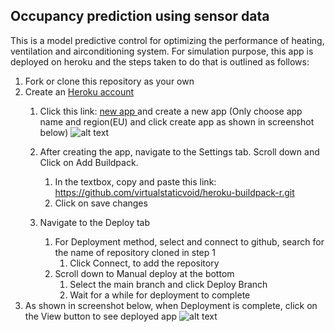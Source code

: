 ## Occupancy prediction using sensor data 

This is a model predictive control for optimizing the performance of heating, ventilation and airconditioning system. For simulation purpose, this app is deployed on heroku and the steps taken to do that is outlined as follows:

1. Fork or clone this repository as your own
2. Create an [Heroku account](https://www.heroku.com/)
      1. Click this link: [new app ](https://dashboard.heroku.com/apps) and create a new app (Only choose app name and region(EU) and click create app as shown in screenshot below) 
      ![alt text](https://i.ibb.co/SmgCv1y/newapp.png)
      
      2. After creating the app, navigate to the Settings tab. Scroll down and Click on Add Buildpack. 
            1. In the textbox, copy and paste this link: https://github.com/virtualstaticvoid/heroku-buildpack-r.git
            2. Click on save changes
      3. Navigate to the Deploy tab
            1. For Deployment method, select and connect to github, search for the name of repository cloned in step 1
                  1. Click Connect, to add the repository
            3. Scroll down to Manual deploy at the bottom
                  1. Select the main branch and click Deploy Branch
                  2. Wait for a while for deployment to complete
4. As shown in screenshot below, when Deployment is complete, click on the View button to see deployed app
![alt text](https://i.ibb.co/9yTBdxK/complete.png)
